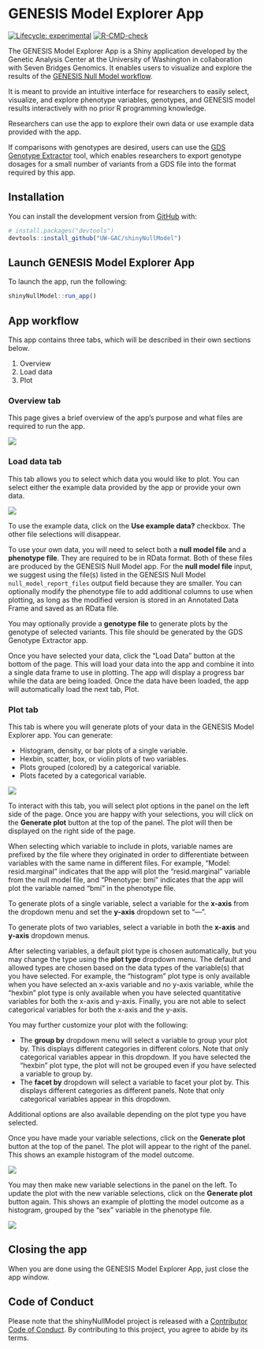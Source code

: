 
<!-- README.md is generated from README.Rmd. Please edit that file -->

# GENESIS Model Explorer App

<!-- badges: start -->

[![Lifecycle:
experimental](https://img.shields.io/badge/lifecycle-experimental-orange.svg)](https://lifecycle.r-lib.org/articles/stages.html#experimental)
[![R-CMD-check](https://github.com/UW-GAC/shinyNullModel/workflows/R-CMD-check/badge.svg)](https://github.com/UW-GAC/shinyNullModel/actions)
<!-- badges: end -->

The GENESIS Model Explorer App is a Shiny application developed by the
Genetic Analysis Center at the University of Washington in collaboration
with Seven Bridges Genomics. It enables users to visualize and explore
the results of the [GENESIS Null Model
workflow](https://platform.sb.biodatacatalyst.nhlbi.nih.gov/public/apps/admin/sbg-public-data/null-model).

It is meant to provide an intuitive interface for researchers to easily
select, visualize, and explore phenotype variables, genotypes, and
GENESIS model results interactively with no prior R programming
knowledge.

Researchers can use the app to explore their own data or use example
data provided with the app.

If comparisons with genotypes are desired, users can use the [GDS
Genotype
Extractor](https://platform.sb.biodatacatalyst.nhlbi.nih.gov/public/apps/smgogarten/uw-gac-commit/gds-genotype-extractor)
tool, which enables researchers to export genotype dosages for a small
number of variants from a GDS file into the format required by this app.

## Installation

You can install the development version from
[GitHub](https://github.com/) with:

``` r
# install.packages("devtools")
devtools::install_github("UW-GAC/shinyNullModel")
```

## Launch GENESIS Model Explorer App

To launch the app, run the following:

``` r
shinyNullModel::run_app()
```

## App workflow

This app contains three tabs, which will be described in their own
sections below.

1.  Overview
2.  Load data
3.  Plot

### Overview tab

This page gives a brief overview of the app’s purpose and what files are
required to run the app.

![](man/figures/overview.png)

### Load data tab

This tab allows you to select which data you would like to plot. You can
select either the example data provided by the app or provide your own
data.

![](man/figures/load-data.png)

To use the example data, click on the **Use example data?** checkbox.
The other file selections will disappear.

To use your own data, you will need to select both a **null model file**
and a **phenotype file**. They are required to be in RData format. Both
of these files are produced by the GENESIS Null Model app. For the
**null model file** input, we suggest using the file(s) listed in the
GENESIS Null Model `null_model_report_files` output field because they
are smaller. You can optionally modify the phenotype file to add
additional columns to use when plotting, as long as the modified version
is stored in an Annotated Data Frame and saved as an RData file.

You may optionally provide a **genotype file** to generate plots by the
genotype of selected variants. This file should be generated by the GDS
Genotype Extractor app.

Once you have selected your data, click the “Load Data” button at the
bottom of the page. This will load your data into the app and combine it
into a single data frame to use in plotting. The app will display a
progress bar while the data are being loaded. Once the data have been
loaded, the app will automatically load the next tab, Plot.

### Plot tab

This tab is where you will generate plots of your data in the GENESIS
Model Explorer app. You can generate:

  - Histogram, density, or bar plots of a single variable.
  - Hexbin, scatter, box, or violin plots of two variables.
  - Plots grouped (colored) by a categorical variable.
  - Plots faceted by a categorical variable.

![](man/figures/plot-initial.png)

To interact with this tab, you will select plot options in the panel on
the left side of the page. Once you are happy with your selections, you
will click on the **Generate plot** button at the top of the panel. The
plot will then be displayed on the right side of the page.

When selecting which variable to include in plots, variable names are
prefixed by the file where they originated in order to differentiate
between variables with the same name in different files. For example,
“Model: resid.marginal” indicates that the app will plot the
“resid.marginal” variable from the null model file, and “Phenotype:
bmi” indicates that the app will plot the variable named “bmi” in the
phenotype file.

To generate plots of a single variable, select a variable for the
**x-axis** from the dropdown menu and set the **y-axis** dropdown set to
“—”.

To generate plots of two variables, select a variable in both the
**x-axis** and **y-axis** dropdown menus.

After selecting variables, a default plot type is chosen automatically,
but you may change the type using the **plot type** dropdown menu. The
default and allowed types are chosen based on the data types of the
variable(s) that you have selected. For example, the “histogram” plot
type is only available when you have selected an x-axis variable and no
y-axis variable, while the “hexbin” plot type is only available when you
have selected quantitative variables for both the x-axis and y-axis.
Finally, you are not able to select categorical variables for both the
x-axis and the y-axis.

You may further customize your plot with the following:

  - The **group by** dropdown menu will select a variable to group your
    plot by. This displays different categories in different colors.
    Note that only categorical variables appear in this dropdown. If you
    have selected the “hexbin” plot type, the plot will not be grouped
    even if you have selected a variable to group by.
  - The **facet by** dropdown will select a variable to facet your plot
    by. This displays different categories as different panels. Note
    that only categorical variables appear in this dropdown.

Additional options are also available depending on the plot type you
have selected.

Once you have made your variable selections, click on the **Generate
plot** button at the top of the panel. The plot will appear to the right
of the panel. This shows an example histogram of the model outcome.

![](man/figures/plot-generated.png)

You may then make new variable selections in the panel on the left. To
update the plot with the new variable selections, click on the
**Generate plot** button again. This shows an example of plotting the
model outcome as a histogram, grouped by the “sex” variable in the
phenotype file.

![](man/figures/plot-generated-grouped.png)

## Closing the app

When you are done using the GENESIS Model Explorer App, just close the
app window.

## Code of Conduct

Please note that the shinyNullModel project is released with a
[Contributor Code of
Conduct](https://contributor-covenant.org/version/2/0/CODE_OF_CONDUCT.html).
By contributing to this project, you agree to abide by its terms.
